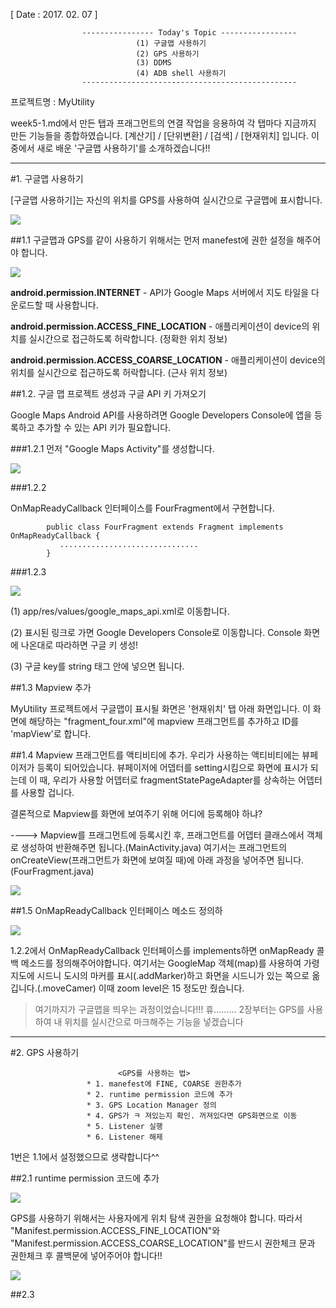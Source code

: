 [ Date : 2017. 02. 07 ]



					---------------- Today's Topic -----------------
								(1) 구글맵 사용하기
								(2) GPS 사용하기
								(3) DDMS
								(4) ADB shell 사용하기
					------------------------------------------------


프로젝트명 : MyUtility


week5-1.md에서 만든 탭과 프래그먼트의 연결 작업을 응용하여 각 탭마다 지금까지 만든 기능들을 종합하였습니다. [계산기] / [단위변환] / [검색] / [현재위치] 입니다. 이 중에서 새로 배운 '구글맵 사용하기'를 소개하겠습니다!!

-------------------------------------------

#1. 구글맵 사용하기

[구글맵 사용하기]는 자신의 위치를 GPS를 사용하여 실시간으로 구글맵에 표시합니다.


![](http://i.imgur.com/2MBbhlH.png)

##1.1 구글맵과 GPS를 같이 사용하기 위해서는 먼저 manefest에 권한 설정을 해주어야 합니다.

![](http://i.imgur.com/hHiObjW.png)

**android.permission.INTERNET** - API가 Google Maps 서버에서 지도 타일을 다운로드할 때 사용합니다.

**android.permission.ACCESS_FINE_LOCATION** - 애플리케이션이 device의 위치를 실시간으로 접근하도록 허락합니다. (정확한 위치 정보)

**android.permission.ACCESS_COARSE_LOCATION** - 애플리케이션이 device의 위치를 실시간으로 접근하도록 허락합니다. (근사 위치 정보)


##1.2. 구글 맵 프로젝트 생성과 구글 API 키 가져오기

Google Maps Android API를 사용하려면 Google Developers Console에 앱을 등록하고 추가할 수 있는 API 키가 필요합니다.

###1.2.1
먼저 "Google Maps Activity"를 생성합니다.

![](http://i.imgur.com/PyyQbwG.png)

###1.2.2

 OnMapReadyCallback 인터페이스를 FourFragment에서 구현합니다.

			public class FourFragment extends Fragment implements OnMapReadyCallback {
			   ...............................
			}



###1.2.3

![](http://i.imgur.com/8QYtBPl.png)

(1) app/res/values/google_maps_api.xml로 이동합니다.

(2) 표시된 링크로 가면 Google Developers Console로 이동합니다. Console 화면에 나온대로 따라하면 구글 키 생성!

(3) 구글 key를 string 태그 안에 넣으면 됩니다. 

##1.3 Mapview 추가 

MyUtility 프로젝트에서 구글맵이 표시될 화면은 '현재위치' 탭 아래 화면입니다. 이 화면에 해당하는 "fragment_four.xml"에 mapview 프래그먼트를 추가하고 ID를 'mapView'로 합니다.

##1.4 Mapview 프래그먼트를 액티비티에 추가.
우리가 사용하는 액티비티에는 뷰페이저가 등록이 되어있습니다. 뷰페이저에 어뎁터를 setting시킴으로 화면에 표시가 되는데 이 때, 우리가 사용할 어뎁터로 fragmentStatePageAdapter를 상속하는 어뎁터를 사용할 겁니다. 

결론적으로 Mapview를 화면에 보여주기 위해 어디에 등록해야 하냐? 

----> Mapview를 프래그먼트에 등록시킨 후, 프래그먼트를 어뎁터 클래스에서 객체로 생성하여 반환해주면 됩니다.(MainActivity.java) 여기서는 프래그먼트의 onCreateView(프래그먼트가 화면에 보여질 때)에 아래 과정을 넣어주면 됩니다.(FourFragment.java)

![](http://i.imgur.com/lg3fo1W.png)

##1.5 OnMapReadyCallback 인터페이스 메소드 정의하
	

![](http://i.imgur.com/CrIWioO.png)


1.2.2에서 OnMapReadyCallback 인터페이스를 implements하면 onMapReady 콜백 메소드를 정의해주어야합니다. 여기서는 GoogleMap 객체(map)를 사용하여 가령 지도에 시드니 도시의 마커를 표시(.addMarker)하고 화면을 시드니가 있는 쪽으로 옮깁니다.(.moveCamer) 이때 zoom level은 15 정도만 줬습니다. 


> 여기까지가 구글맵을 띄우는 과정이었습니다!!! 휴.........
> 2장부터는 GPS를 사용하여 내 위치를 실시간으로 마크해주는 기능을 넣겠습니다

------------------------------------------------

#2. GPS 사용하기

				          	<GPS를 사용하는 법>
					 * 1. manefest에 FINE, COARSE 권한추가
					 * 2. runtime permission 코드에 추가
					 * 3. GPS Location Manager 정의
					 * 4. GPS가 ㅋ 져있는지 확인. 꺼져있다면 GPS화면으로 이동
					 * 5. Listener 실행
					 * 6. Listener 해제

1번은 1.1에서 설정했으므로 생략합니다^^

##2.1 runtime permission 코드에 추가

![](http://i.imgur.com/LMy7B0R.png)

GPS를 사용하기 위해서는 사용자에게 위치 탐색 권한을 요청해야 합니다. 
따라서 "Manifest.permission.ACCESS_FINE_LOCATION"와 "Manifest.permission.ACCESS_COARSE_LOCATION"를 반드시 권한체크 문과 권한체크 후 콜백문에 넣어주어야 합니다!!

![](http://i.imgur.com/pwzyY26.png)

##2.3




